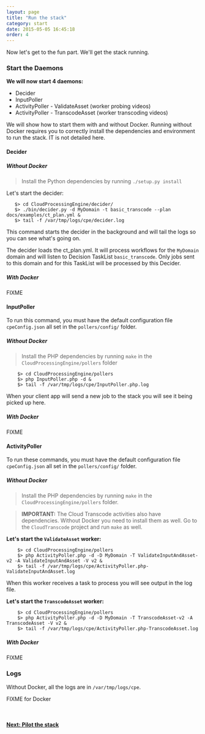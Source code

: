 ```yaml
---
layout: page
title: "Run the stack"
category: start
date: 2015-05-05 16:45:18
order: 4
---
```


Now let's get to the fun part. We'll get the stack running.

### Start the Daemons

**We will now start 4 daemons:**

   - Decider
   - InputPoller
   - ActivityPoller - ValidateAsset (worker probing videos)
   - ActivityPoller - TranscodeAsset (worker transcoding videos)

We will show how to start them with and without Docker. Running without Docker requires you to correctly install the dependencies and environment to run the stack. IT is not detailed here.

#### Decider

##### Without Docker

> Install the Python dependencies by running `./setup.py install`

Let's start the decider:

```
   $> cd CloudProcessingEngine/decider/
   $> ./bin/decider.py -d MyDomain -t basic_transcode --plan docs/examples/ct_plan.yml &
   $> tail -f /var/tmp/logs/cpe/decider.log
```

This command starts the decider in the background and will tail the logs so you can see what's going on.

The decider loads the ct_plan.yml. It will process workflows for the `MyDomain` domain and will listen to Decision TaskList `basic_transcode`. Only jobs sent to this domain and for this TaskList will be processed by this Decider.
 
##### With Docker

FIXME


#### InputPoller

To run this command, you must have the default configuration file `cpeConfig.json` all set in the `pollers/config/` folder.

##### Without Docker

> Install the PHP dependencies by running `make` in the `CloudProcessingEngine/pollers` folder

```
    $> cd CloudProcessingEngine/pollers
    $> php InputPoller.php -d &
    $> tail -f /var/tmp/logs/cpe/InputPoller.php.log
```

When your client app will send a new job to the stack you will see it being picked up here.

##### With Docker

FIXME


#### ActivityPoller

To run these commands, you must have the default configuration file `cpeConfig.json` all set in the `pollers/config/` folder.

##### Without Docker

> Install the PHP dependencies by running `make` in the `CloudProcessingEngine/pollers` folder.

> **IMPORTANT:** The Cloud Transcode activities also have dependencies. Without Docker you need to install them as well. Go to the `CloudTranscode` project and run `make` as well.

**Let's start the `ValidateAsset` worker:**

```
    $> cd CloudProcessingEngine/pollers
    $> php ActivityPoller.php -d -D MyDomain -T ValidateInputAndAsset-v2 -A ValidateInputAndAsset -V v2 &
    $> tail -f /var/tmp/logs/cpe/ActivityPoller.php-ValidateInputAndAsset.log
```

When this worker receives a task to process you will see output in the log file.

**Let's start the `TranscodeAsset` worker:**

```
    $> cd CloudProcessingEngine/pollers
    $> php ActivityPoller.php -d -D MyDomain -T TranscodeAsset-v2 -A TranscodeAsset -V v2 &
    $> tail -f /var/tmp/logs/cpe/ActivityPoller.php-TranscodeAsset.log
```

##### With Docker

FIXME 

### Logs

Without Docker, all the logs are in `/var/tmp/logs/cpe`. 

FIXME for Docker

<br>

<p>
<h4><a href="use-the-stack.html">Next: Pilot the stack</a></h4>
</p>
